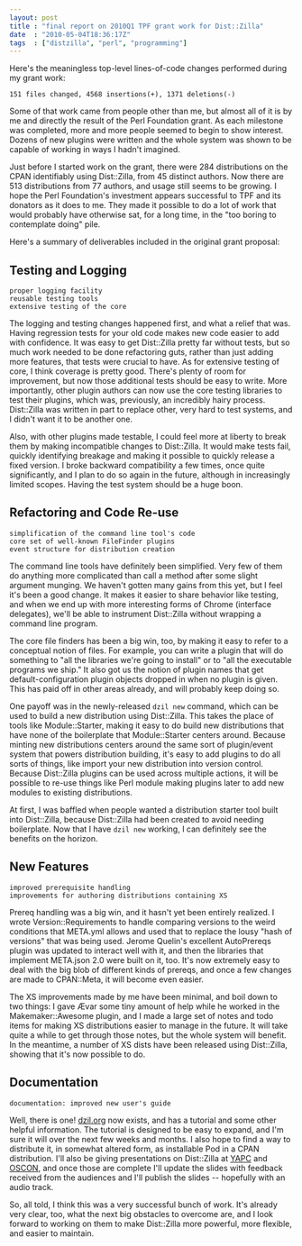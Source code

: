 ```yaml
---
layout: post
title : "final report on 2010Q1 TPF grant work for Dist::Zilla"
date  : "2010-05-04T18:36:17Z"
tags  : ["distzilla", "perl", "programming"]
---
```

Here's the meaningless top-level lines-of-code changes performed during my
grant work:

    151 files changed, 4568 insertions(+), 1371 deletions(-)

Some of that work came from people other than me, but almost all of it is
by me and directly the result of the Perl Foundation grant.  As each milestone
was completed, more and more people seemed to begin to show interest.  Dozens
of new plugins were written and the whole system was shown to be capable of
working in ways I hadn't imagined.

Just before I started work on the grant, there were 284 distributions on the
CPAN identifiably using Dist::Zilla, from 45 distinct authors.  Now there are
513 distributions from 77 authors, and usage still seems to be growing.  I hope
the Perl Foundation's investment appears successful to TPF and its donators as
it does to me.  They made it possible to do a lot of work that would probably
have otherwise sat, for a long time, in the "too boring to contemplate doing"
pile.

Here's a summary of deliverables included in the original grant proposal:

## Testing and Logging

    proper logging facility                                                       
    reusable testing tools                                                        
    extensive testing of the core                                                 

The logging and testing changes happened first, and what a relief that was.
Having regression tests for your old code makes new code easier to add with
confidence.  It was easy to get Dist::Zilla pretty far without tests, but so
much work needed to be done refactoring guts, rather than just adding more
features, that tests were crucial to have.  As for extensive testing of core, I
think coverage is pretty good.  There's plenty of room for improvement, but
now those additional tests should be easy to write.  More importantly, other
plugin authors can now use the core testing libraries to test their plugins,
which was, previously, an incredibly hairy process.  Dist::Zilla was written in
part to replace other, very hard to test systems, and I didn't want it to be another
one.

Also, with other plugins made testable, I could feel more at liberty to break
them by making incompatible changes to Dist::Zilla.  It would make tests fail,
quickly identifying breakage and making it possible to quickly release a fixed
version.  I broke backward compatibility a few times, once quite significantly,
and I plan to do so again in the future, although in increasingly limited
scopes.  Having the test system should be a huge boon.

## Refactoring and Code Re-use

    simplification of the command line tool's code                                
    core set of well-known FileFinder plugins                                     
    event structure for distribution creation                                     

The command line tools have definitely been simplified.  Very few of them do
anything more complicated than call a method after some slight argument
munging.  We haven't gotten many gains from this yet, but I feel it's been a
good change.  It makes it easier to share behavior like testing, and when we
end up with more interesting forms of Chrome (interface delegates), we'll be
able to instrument Dist::Zilla without wrapping a command line program.

The core file finders has been a big win, too, by making it easy to refer to a
conceptual notion of files.  For example, you can write a plugin that will do
something to "all the libraries we're going to install" or to "all the
executable programs we ship."  It also got us the notion of plugin names that
get default-configuration plugin objects dropped in when no plugin is given.
This has paid off in other areas already, and will probably keep doing so.

One payoff was in the newly-released `dzil new` command, which can be used to
build a new distribution using Dist::Zilla.  This takes the place of tools like
Module::Starter, making it easy to do build new distributions that have none of
the boilerplate that Module::Starter centers around.  Because minting new
distributions centers around the same sort of plugin/event system that powers
distribution building, it's easy to add plugins to do all sorts of things, like
import your new distribution into version control.  Because Dist::Zilla plugins
can be used across multiple actions, it will be possible to re-use things like
Perl module making plugins later to add new modules to existing distributions.

At first, I was baffled when people wanted a distribution starter tool built
into Dist::Zilla, because Dist::Zilla had been created to avoid needing
boilerplate.  Now that I have `dzil new` working, I can definitely see the
benefits on the horizon.

## New Features

    improved prerequisite handling                                                
    improvements for authoring distributions containing XS                        

Prereq handling was a big win, and it hasn't yet been entirely realized.  I
wrote Version::Requirements to handle comparing versions to the weird
conditions that META.yml allows and used that to replace the lousy "hash of
versions" that was being used.  Jerome Quelin's excellent AutoPrereqs plugin
was updated to interact well with it, and then the libraries that implement
META.json 2.0 were built on it, too.  It's now extremely easy to deal with the
big blob of different kinds of prereqs, and once a few changes are made to
CPAN::Meta, it will become even easier.

The XS improvements made by me have been minimal, and boil down to two things:
I gave Ævar some tiny amount of help while he worked in the Makemaker::Awesome
plugin, and I made a large set of notes and todo items for making XS
distributions easier to manage in the future.  It will take quite a while to
get through those notes, but the whole system will benefit.  In the meantime, a
number of XS dists have been released using Dist::Zilla, showing that it's now
possible to do.

## Documentation

    documentation: improved new user's guide                                      

Well, there is one!  [dzil.org](http://dzil.org/) now exists, and has a
tutorial and some other helpful information.  The tutorial is designed to be
easy to expand, and I'm sure it will over the next few weeks and months.  I
also hope to find a way to distribute it, in somewhat altered form, as
installable Pod in a CPAN distribution.  I'll also be giving presentations on
Dist::Zilla at [YAPC](http://yapc2010.com/yn2010/talk/2591) and
[OSCON](http://www.oscon.com/oscon2010/public/schedule/detail/13632), and once
those are complete I'll update the slides with feedback received from the
audiences and I'll publish the slides -- hopefully with an audio track.

So, all told, I think this was a very successful bunch of work.  It's already
very clear, too, what the next big obstacles to overcome are, and I look
forward to working on them to make Dist::Zilla more powerful, more flexible,
and easier to maintain.

